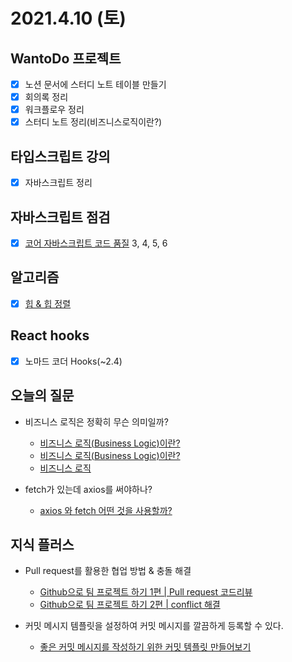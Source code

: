 # 2021.4.10 (토)

## WantoDo 프로젝트
- [x] 노션 문서에 스터디 노트 테이블 만들기
- [x] 회의록 정리
- [x] 워크플로우 정리
- [x] 스터디 노트 정리(비즈니스로직이란?)

## 타입스크립트 강의
- [x] 자바스크립트 정리

## 자바스크립트 점검
- [x] [코어 자바스크립트 코드 품질](https://ko.javascript.info/code-quality) 3, 4, 5, 6

## 알고리즘
- [x] [힙 & 힙 정렬](https://www.zerocho.com/category/Algorithm/post/582de223d4416a001860e763)

## React hooks
- [x] 노마드 코더 Hooks(~2.4)

## 오늘의 질문
- 비즈니스 로직은 정확히 무슨 의미일까?
  - [비즈니스 로직(Business Logic)이란?](https://mommoo.tistory.com/67)
  - [비즈니스 로직(Business Logic)이란?](https://m.blog.naver.com/anjdieheocp/20117559228)
  - [비즈니스 로직](https://ko.wikipedia.org/wiki/%EB%B9%84%EC%A6%88%EB%8B%88%EC%8A%A4_%EB%A1%9C%EC%A7%81)

- fetch가 있는데 axios를 써야하나?
  - [axios 와 fetch 어떤 것을 사용할까?](https://hoorooroob.tistory.com/entry/React-React-Naive-TIPS-axios-%EC%99%80-fetch-%EC%96%B4%EB%96%A4-%EA%B2%83%EC%9D%84-%EC%82%AC%EC%9A%A9%ED%95%A0%EA%B9%8C)

## 지식 플러스

- Pull request를 활용한 협업 방법 & 충돌 해결
  - [Github으로 팀 프로젝트 하기 1편 | Pull request 코드리뷰](https://www.youtube.com/watch?v=9FZaYz0s8s4)
  - [Github으로 팀 프로젝트 하기 2편 | conflict 해결](https://www.youtube.com/watch?v=FmLzvXyFKIE)

- 커밋 메시지 템플릿을 설정하여 커밋 메시지를 깔끔하게 등록할 수 있다.
  - [좋은 커밋 메시지를 작성하기 위한 커밋 템플릿 만들어보기](https://junwoo45.github.io/2020-02-06-commit_template/)
